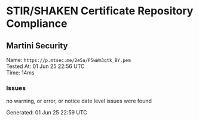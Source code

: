 # STIR/SHAKEN Certificate Repository Compliance

## Martini Security

Name: `https://p.mtsec.me/2e5a/P5wWm3qtk_BY.pem`\
Tested At: 01 Jun 25 22:56 UTC\
Time: 14ms

### Issues

no warning, or error, or notice date level issues were found

Generated: 01 Jun 25 22:59 UTC